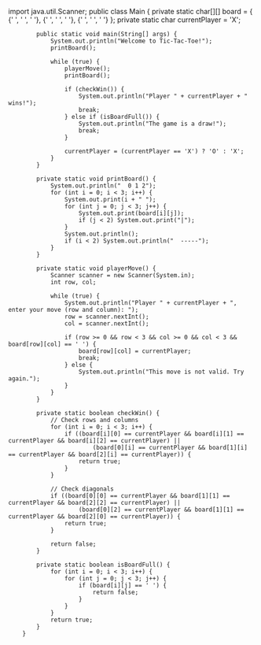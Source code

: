 import java.util.Scanner;
public class Main {
            private static char[][] board = {
                    {' ', ' ', ' '},
                    {' ', ' ', ' '},
                    {' ', ' ', ' '}
            };
            private static char currentPlayer = 'X';

            public static void main(String[] args) {
                System.out.println("Welcome to Tic-Tac-Toe!");
                printBoard();

                while (true) {
                    playerMove();
                    printBoard();

                    if (checkWin()) {
                        System.out.println("Player " + currentPlayer + " wins!");
                        break;
                    } else if (isBoardFull()) {
                        System.out.println("The game is a draw!");
                        break;
                    }

                    currentPlayer = (currentPlayer == 'X') ? 'O' : 'X';
                }
            }

            private static void printBoard() {
                System.out.println("  0 1 2");
                for (int i = 0; i < 3; i++) {
                    System.out.print(i + " ");
                    for (int j = 0; j < 3; j++) {
                        System.out.print(board[i][j]);
                        if (j < 2) System.out.print("|");
                    }
                    System.out.println();
                    if (i < 2) System.out.println("  -----");
                }
            }

            private static void playerMove() {
                Scanner scanner = new Scanner(System.in);
                int row, col;

                while (true) {
                    System.out.println("Player " + currentPlayer + ", enter your move (row and column): ");
                    row = scanner.nextInt();
                    col = scanner.nextInt();

                    if (row >= 0 && row < 3 && col >= 0 && col < 3 && board[row][col] == ' ') {
                        board[row][col] = currentPlayer;
                        break;
                    } else {
                        System.out.println("This move is not valid. Try again.");
                    }
                }
            }

            private static boolean checkWin() {
                // Check rows and columns
                for (int i = 0; i < 3; i++) {
                    if ((board[i][0] == currentPlayer && board[i][1] == currentPlayer && board[i][2] == currentPlayer) ||
                            (board[0][i] == currentPlayer && board[1][i] == currentPlayer && board[2][i] == currentPlayer)) {
                        return true;
                    }
                }

                // Check diagonals
                if ((board[0][0] == currentPlayer && board[1][1] == currentPlayer && board[2][2] == currentPlayer) ||
                        (board[0][2] == currentPlayer && board[1][1] == currentPlayer && board[2][0] == currentPlayer)) {
                    return true;
                }

                return false;
            }

            private static boolean isBoardFull() {
                for (int i = 0; i < 3; i++) {
                    for (int j = 0; j < 3; j++) {
                        if (board[i][j] == ' ') {
                            return false;
                        }
                    }
                }
                return true;
            }
        }

